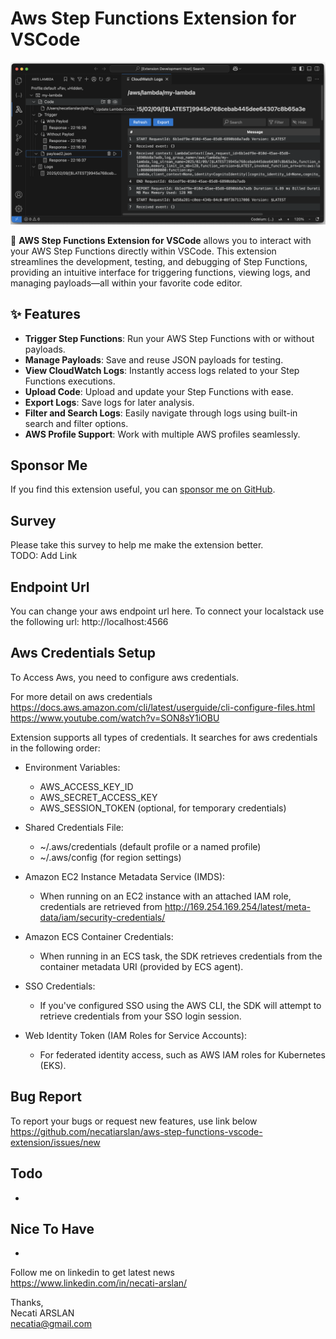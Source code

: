 # Aws Step Functions Extension for VSCode
![screenshoot](media/ext-main.png)

🚀 **AWS Step Functions Extension for VSCode** allows you to interact with your AWS Step Functions directly within VSCode. This extension streamlines the development, testing, and debugging of Step Functions, providing an intuitive interface for triggering functions, viewing logs, and managing payloads—all within your favorite code editor.  

## ✨ Features  

- **Trigger Step Functions**: Run your AWS Step Functions with or without payloads.  
- **Manage Payloads**: Save and reuse JSON payloads for testing.  
- **View CloudWatch Logs**: Instantly access logs related to your Step Functions executions. 
- **Upload Code**: Upload and update your Step Functions with ease.
- **Export Logs**: Save logs for later analysis.  
- **Filter and Search Logs**: Easily navigate through logs using built-in search and filter options.  
- **AWS Profile Support**: Work with multiple AWS profiles seamlessly.  

## Sponsor Me
If you find this extension useful, you can [sponsor me on GitHub](https://github.com/sponsors/necatiarslan).

## Survey
Please take this survey to help me make the extension better.\
TODO: Add Link

## Endpoint Url
You can change your aws endpoint url here. To connect your localstack use the following url: http://localhost:4566

## Aws Credentials Setup
To Access Aws, you need to configure aws credentials. 

For more detail on aws credentials \
https://docs.aws.amazon.com/cli/latest/userguide/cli-configure-files.html \
https://www.youtube.com/watch?v=SON8sY1iOBU

Extension supports all types of credentials. It searches for aws credentials in the following order:
- Environment Variables:
  - AWS_ACCESS_KEY_ID
  - AWS_SECRET_ACCESS_KEY
  - AWS_SESSION_TOKEN (optional, for temporary credentials)

- Shared Credentials File:
  - ~/.aws/credentials (default profile or a named profile)
  - ~/.aws/config (for region settings)

- Amazon EC2 Instance Metadata Service (IMDS):
  - When running on an EC2 instance with an attached IAM role, credentials are retrieved from http://169.254.169.254/latest/meta-data/iam/security-credentials/

- Amazon ECS Container Credentials:
  - When running in an ECS task, the SDK retrieves credentials from the container metadata URI (provided by ECS agent).

- SSO Credentials:
  - If you've configured SSO using the AWS CLI, the SDK will attempt to retrieve credentials from your SSO login session.

- Web Identity Token (IAM Roles for Service Accounts):
  - For federated identity access, such as AWS IAM roles for Kubernetes (EKS).

## Bug Report
To report your bugs or request new features, use link below\
https://github.com/necatiarslan/aws-step-functions-vscode-extension/issues/new


## Todo
- 

## Nice To Have
- 

Follow me on linkedin to get latest news \
https://www.linkedin.com/in/necati-arslan/

Thanks, \
Necati ARSLAN \
necatia@gmail.com
